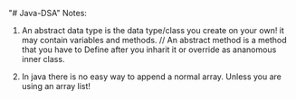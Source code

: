 "# Java-DSA" 
Notes:
1. An abstract data type is the data type/class you create on your own! it may contain variables and methods.
// An abstract method is a method that you have to Define after you inharit it or override as ananomous inner class.

2. In java there is no easy way to append a normal array. Unless you are using an array list!